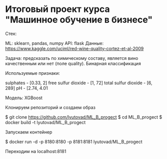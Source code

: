 # Итоговый проект курса "Машинное обучение в бизнесе"

Стек:

ML: sklearn, pandas, numpy API: flask Данные: https://www.kaggle.com/uciml/red-wine-quality-cortez-et-al-2009

Задача: предсказать по химическому составу, является вино качественным или нет (поле quality). Бинарная классификация

Используемые признаки:

sulphates - [0.33, 2]
free sulfur dioxide - [1, 72]
total sulfur dioxide - [6, 289]
pH - [2.74, 4.01

Модель: XGBoost


Клонируем репозиторий и создаем образ

$ git clone https://github.com/lyutovad/ML_B_progect
$ cd ML_B_progect
$ docker build -t lyutovad/ML_B_progect

Запускаем контейнер

$ docker run -d -p 8180:8180 -p 8181:8181 lyutovad/ML_B_progect

Переходим на localhost:8181
